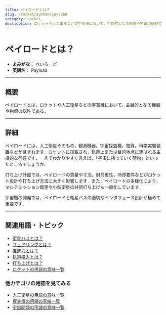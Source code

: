```yaml
---
title: ペイロードとは？
slug: /rocket/system/payload
category: rocket
dectioption: ロケットや人工衛星などの宇宙機において，主目的となる機器や物資の総称であるペイロードの意味・定義・内容について解説します．
---
```


# ペイロードとは？

- **よみがな：** ぺいろーど  
- **英語名：** Payload  

---

## 概要

ペイロードとは，ロケットや人工衛星などの宇宙機において，主目的となる機器や物資の総称である．

---

## 詳細

ペイロードには，人工衛星そのもの，観測機器，宇宙探査機，物資，科学実験装置などが含まれます．ロケットに搭載され，軌道上または目的地点に運ばれる主役的な存在です．一言でわかりやすく言えば，「宇宙に持っていく荷物」といったところでしょうか．

打ち上げ計画では，ペイロードの質量や寸法，耐荷重性，冷却要件などがロケット設計や打ち上げ方法に大きく影響します．また，ペイロードの多様化により，マルチミッション衛星や小型衛星の共同打ち上げも一般化しています．

宇宙機の開発では，ペイロードと衛星バスの適切なインタフェース設計が極めて重要です．

---

## 関連用語・トピック

- [衛星バスとは？](/docs/satellite/system/satellite-bus)
- [フェアリングとは？](/docs/rocket/system/fairing)
- [推進力とは？](/docs/rocket/propulsion/system/propulsion)
- [軌道投入とは？](/docs/orbit/operation/orbital-insertion)
- [打ち上げとは？](/docs/rocket/launch/launch)
- [ロケットの用語の意味一覧](/docs/category/rocket)

### 他カテゴリの用語を見てみる
- [人工衛星の用語の意味一覧](/docs/category/satellite)
- [探査機の用語の意味一覧](/docs/category/explorer)
- [宇宙開発の用語の意味一覧](/docs/category/glossary)
